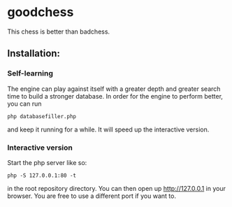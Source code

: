 # goodchess
This chess is better than badchess.


## Installation:

### Self-learning

The engine can play against itself with a greater depth and greater search time to build a stronger database.
In order for the engine to perform better, you can run 

``` php databasefiller.php ```

and keep it running for a while.
It will speed up the interactive version.

### Interactive version

Start the php server like so:

``` php -S 127.0.0.1:80 -t ```

in the root repository directory. You can then open up http://127.0.0.1 in your browser.
You are free to use a different port if you want to.

